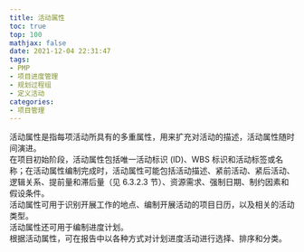 ```yaml
---
title: 活动属性
toc: true
top: 100
mathjax: false
date: 2021-12-04 22:31:47
tags:
- PMP
- 项目进度管理
- 规划过程组
- 定义活动
categories:
- 项目管理
---
```

活动属性是指每项活动所具有的多重属性，用来扩充对活动的描述，活动属性随时间演进。  
在项目初始阶段，活动属性包括唯一活动标识 (ID)、WBS 标识和活动标签或名称；在活动属性编制完成时，活动属性可能包括活动描述、紧前活动、紧后活动、逻辑关系、提前量和滞后量（见 6.3.2.3 节）、资源需求、强制日期、制约因素和假设条件。  
活动属性可用于识别开展工作的地点、编制开展活动的项目日历，以及相关的活动类型。  
活动属性还可用于编制进度计划。  
根据活动属性，可在报告中以各种方式对计划进度活动进行选择、排序和分类。
